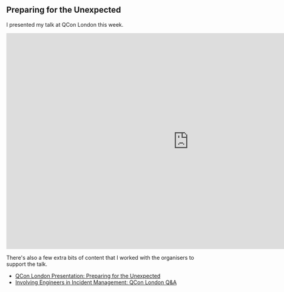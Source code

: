 ## Preparing for the Unexpected

I presented my talk at QCon London this week.

<iframe src="https://docs.google.com/presentation/d/e/2PACX-1vRC3uHnSETf2Lokk785FPmSkPMRjtBIiGyb4tyU6Y2U1dtuoHFRAdlBUOtYsFaLuMNanQ3e8ynytIFa/embed?start=false&loop=false&delayms=3000" frameborder="0" width="960" height="569" allowfullscreen="true" mozallowfullscreen="true" webkitallowfullscreen="true"></iframe>

There's also a few extra bits of content that I worked with the organisers to support the talk.

* [QCon London Presentation: Preparing for the Unexpected](https://qconlondon.com/london2020/presentation/chaos-and-resilience-presentation-0)
* [Involving Engineers in Incident Management: QCon London Q&A](http://www.infoq.com/news/2020/03/engineers-incident-management)
